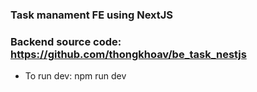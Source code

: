 ### Task manament FE using NextJS

### Backend source code: https://github.com/thongkhoav/be_task_nestjs

- To run dev: npm run dev
